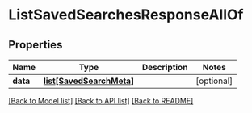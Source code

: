 # ListSavedSearchesResponseAllOf

## Properties
Name | Type | Description | Notes
------------ | ------------- | ------------- | -------------
**data** | [**list[SavedSearchMeta]**](SavedSearchMeta.md) |  | [optional] 

[[Back to Model list]](../README.md#documentation-for-models) [[Back to API list]](../README.md#documentation-for-api-endpoints) [[Back to README]](../README.md)


